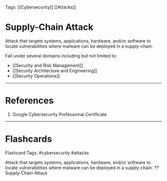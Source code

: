 Tags: [[Cybersecurity]] [[Attacks]]
# Supply-Chain Attack

Attack that targets systems, applications, hardware, and/or software to locate vulnerabilities where malware can be deployed in a supply-chain.

Fall under several domains including but not limited to:
- [[Security and Risk Management]]
- [[Security Architecture and Engineering]]
- [[Security Operations]]

---
# References

1. Google Cybersecurity Professional Certificate

---
# Flashcards

Flashcard Tags: #cybersecurity #attacks 

Attack that targets systems, applications, hardware, and/or software to locate vulnerabilities where malware can be deployed in a supply-chain.
??
Supply-Chain Attack
<!--SR:!2024-05-14,15,290!2024-05-08,10,250-->